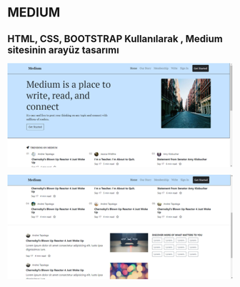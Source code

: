 # MEDIUM 

## HTML, CSS, BOOTSTRAP Kullanılarak , Medium sitesinin arayüz tasarımı

![Optional Text](img/1.png)

![Optional Text](img/2.png)


